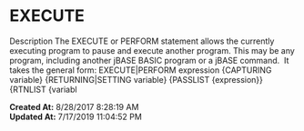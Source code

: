 # EXECUTE

Description The EXECUTE or PERFORM statement allows the currently executing program to pause and execute another program. This may be any program, including another jBASE BASIC program or a jBASE command.  It takes the general form: EXECUTE|PERFORM expression {CAPTURING variable} {RETURNING|SETTING variable} {PASSLIST {expression}} {RTNLIST {variabl  

**Created At:** 8/28/2017 8:28:19 AM  
**Updated At:** 7/17/2019 11:04:52 PM  

